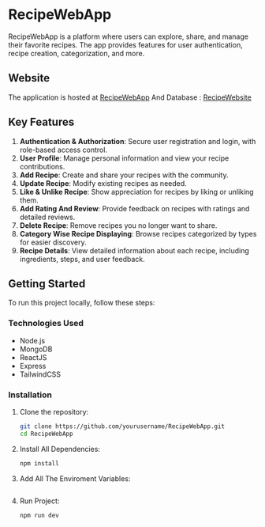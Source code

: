 # RecipeWebApp

RecipeWebApp is a platform where users can explore, share, and manage their favorite recipes. The app provides features for user authentication, recipe creation, categorization, and more.

## Website

The application is hosted at [RecipeWebApp](https://tastefulrecipes1614.vercel.app/)
And Database : [RecipeWebsite](https://drawsql.app/teams/aryan-more/diagrams/recipe-website)

## Key Features

1. **Authentication & Authorization**: Secure user registration and login, with role-based access control.
2. **User Profile**: Manage personal information and view your recipe contributions.
3. **Add Recipe**: Create and share your recipes with the community.
4. **Update Recipe**: Modify existing recipes as needed.
5. **Like & Unlike Recipe**: Show appreciation for recipes by liking or unliking them.
6. **Add Rating And Review**: Provide feedback on recipes with ratings and detailed reviews.
7. **Delete Recipe**: Remove recipes you no longer want to share.
8. **Category Wise Recipe Displaying**: Browse recipes categorized by types for easier discovery.
9. **Recipe Details**: View detailed information about each recipe, including ingredients, steps, and user feedback.

## Getting Started

To run this project locally, follow these steps:

### Technologies Used

- Node.js
- MongoDB
- ReactJS
- Express
- TailwindCSS

### Installation

1. Clone the repository:
   ```bash
   git clone https://github.com/yourusername/RecipeWebApp.git
   cd RecipeWebApp

2. Install All Dependencies:
   ```bash
   npm install

3. Add All The Enviroment Variables:
   ```bash

4. Run Project:
   ```bash
   npm run dev
